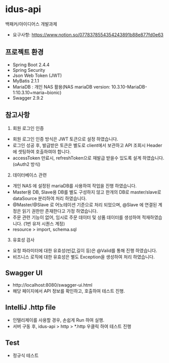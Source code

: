 # idus-api
백패커/아이디어스 개발과제
- 요구사항: https://www.notion.so/0778378554354243891b88e877fd0e63

## 프로젝트 환경 
- Spring Boot 2.4.4
- Spring Security
- Json Web Token (JWT) 
- MyBatis 2.1.1
- MariaDB : 개인 NAS 활용(NAS mariaDB version: 10.3.10-MariaDB-1:10.3.10+maria~bionic)
- Swagger 2.9.2

## 참고사항
1. 회원 로그인 인증
- 회원 로그인 인증 방식은 JWT 토큰으로 설정 하였습니다. 
- 로그인 성공 후, 발급받은 토큰은 별도로 client에서 보관하고 API 조회시 Header에 셋팅하여 호출하여야 합니다.
- accessToken 만료시, refreshToken으로 재발급 받을수 있도록 설계 하였습니다. (oAuth2 방식)
2. 데이터베이스 관련 
- 개인 NAS 에 설정된 mariaDB를 사용하여 작업을 진행 하였습니다.
- Master용 DB, Slave용 DB를 별도 구성하지 않고 한개의 DB로 master/slave로 dataSource 분리하여 처리 하였습니다.
- @Master/@Slave 로 어노테이션 기준으로 처리 되었으며, @Slave 에 연결된 계정은 읽기 권한만 존재한다고 가정 하였습니다.
- 주문 관련 기능이 없어, 임시로 주문 데이터 및 상품 데이터를 생성하여 적재하였습니다. (1번 유저 시퀀스 계정)
- resource > import, schema.sql
3. 유효성 검사
- 요청 파라미터에 대한 유효성(빈값,길이 등)은 @Valid를 통해 진행 하였습니다.
- 비즈니스 로직에 대한 유효성은 별도 Exception을 생성하여 처리 하였습니다.

## Swagger UI
- http://localhost:8080/swagger-ui.html
- 해당 페이지에서 API 정보를 확인하고, 호출하여 테스트 진행.

## IntelliJ .http file 
- 인텔리제이를 사용할 경우, 손쉽게 Run 하여 실행.
- 서버 구동 후, idus-api > http > *.http 우클릭 하여 테스트 진행

## Test
- 정규식 테스트



